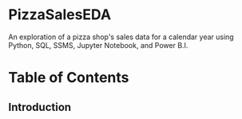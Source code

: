 # PizzaSalesEDA
An exploration of a pizza shop's sales data for a calendar year using Python, SQL, SSMS, Jupyter Notebook, and Power B.I.
# Table of Contents
## Introduction
##
